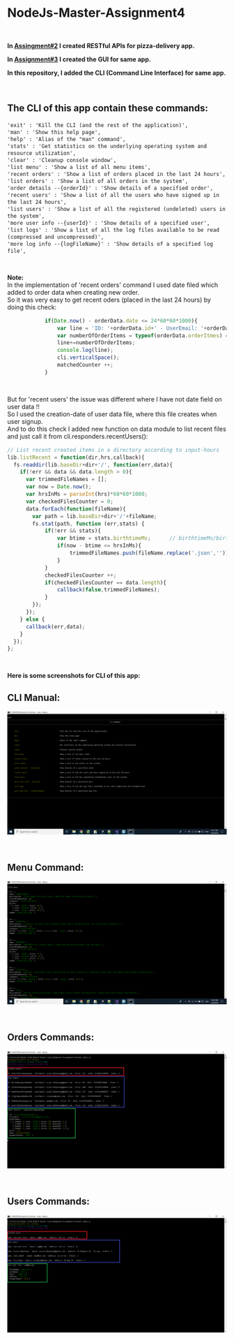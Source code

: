 # NodeJs-Master-Assignment4

<br/>

**In [Assingment#2](https://github.com/ezzatelbadrawy/NodeJs-Master-Assignment2/) I created RESTful APIs for pizza-delivery app.**
<br/>

**In [Assignment#3](https://github.com/ezzatelbadrawy/NodeJs-Master-Assignment3/) I created the GUI for same app.**
<br/>

**In this repository, I added the CLI (Command Line Interface) for same app.**

<br/>

## The CLI of this app contain these commands:

    'exit' : 'Kill the CLI (and the rest of the application)',
    'man' : 'Show this help page',
    'help' : 'Alias of the "man" command',
    'stats' : 'Get statistics on the underlying operating system and resource utilization',
    'clear' : 'Cleanup console window',      
    'list menu' : 'Show a list of all menu items',
    'recent orders' : 'Show a list of orders placed in the last 24 hours',
    'list orders' : 'Show a list of all orders in the system',      
    'order details --{orderId}' : 'Show details of a specified order',      
    'recent users' : 'Show a list of all the users who have signed up in the last 24 hours',            
    'list users' : 'Show a list of all the registered (undeleted) users in the system',
    'more user info --{userId}' : 'Show details of a specified user',
    'list logs' : 'Show a list of all the log files available to be read (compressed and uncompressed)',
    'more log info --{logFileName}' : 'Show details of a specified log file',

<br/>

**Note:**
<br/>
In the implementation of 'recent orders' command I used date filed which added to order data when creating new order.
<br/>
So it was very easy to get recent oders (placed in the last 24 hours) by doing this check:
```javascript
            if(Date.now() - orderData.date <= 24*60*60*1000){
                var line = 'ID: '+orderData.id+' - UserEmail: '+orderData.useremail+' - Price: '+orderData.price+' - Date: '+orderData.date+' - Items: ';
                var numberOfOrderItems = typeof(orderData.orderItmes) == 'object' && orderData.orderItmes instanceof Array && orderData.orderItmes.length > 0 ? orderData.orderItmes.length : 0;
                line+=numberOfOrderItems;
                console.log(line);
                cli.verticalSpace();
                matchedCounter ++;
            }
```

<br/>

But for 'recent users' the issue was different where I have not date field on user data !!
<br/>
So I used the creation-date of user data file, where this file creates when user signup.
<br/>
And to do this check I added new function on data module to list recent files and just call it from cli.responders.recentUsers():
```javascript
// List recent created items in a directory according to input-hours
lib.listRecent = function(dir,hrs,callback){
  fs.readdir(lib.baseDir+dir+'/', function(err,data){
    if(!err && data && data.length > 0){
      var trimmedFileNames = [];
      var now = Date.now();
      var hrsInMs = parseInt(hrs)*60*60*1000;    
      var checkedFilesCounter = 0;        
      data.forEach(function(fileName){
        var path = lib.baseDir+dir+'/'+fileName;
        fs.stat(path, function (err,stats) {
            if(!err && stats){
                var btime = stats.birthtimeMs;      // birthtimeMs/birthtime : time of file creation
                if(now - btime <= hrsInMs){
                    trimmedFileNames.push(fileName.replace('.json',''));                    
                }
            }
            checkedFilesCounter ++;
            if(checkedFilesCounter == data.length){
                callback(false,trimmedFileNames);            
            }            
        });        
      });
    } else {
      callback(err,data);
    }
  });
};
```

<br/>

**Here is some screenshots for CLI of this app:**
<br/>

## CLI Manual:
![1](https://github.com/ezzatelbadrawy/NodeJs-Master-Assignment4/blob/master/screenshots/1-CLI-Commands.png)

<br/>

## Menu Command:
![2](https://github.com/ezzatelbadrawy/NodeJs-Master-Assignment4/blob/master/screenshots/2-menu-command.png)

<br/>

## Orders Commands:
![3](https://github.com/ezzatelbadrawy/NodeJs-Master-Assignment4/blob/master/screenshots/3-orders-commands.png)

<br/>

## Users Commands:
![4](https://github.com/ezzatelbadrawy/NodeJs-Master-Assignment4/blob/master/screenshots/4-users-commands.png)

<br/>


